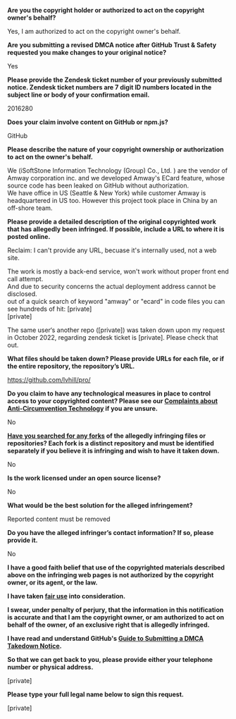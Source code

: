 **Are you the copyright holder or authorized to act on the copyright owner's behalf?**

Yes, I am authorized to act on the copyright owner's behalf.

**Are you submitting a revised DMCA notice after GitHub Trust & Safety requested you make changes to your original notice?**

Yes

**Please provide the Zendesk ticket number of your previously submitted notice. Zendesk ticket numbers are 7 digit ID numbers located in the subject line or body of your confirmation email.**

2016280

**Does your claim involve content on GitHub or npm.js?**

GitHub

**Please describe the nature of your copyright ownership or authorization to act on the owner's behalf.**

We (iSoftStone Information Technology (Group) Co., Ltd. ) are the vendor of Amway corporation inc. and we developed Amway's ECard feature, whose source code has been leaked on GitHub without authorization.  
We have office in US (Seattle & New York) while customer Amway is headquartered in US too. However this project took place in China by an off-shore team.

**Please provide a detailed description of the original copyrighted work that has allegedly been infringed. If possible, include a URL to where it is posted online.**

Reclaim: I can't provide any URL, becuase it's internally used, not a web site.

The work is mostly a back-end service, won't work without proper front end call attempt.  
And due to security concerns the actual deployment address cannot be disclosed.  
out of a quick search of keyword "amway" or "ecard" in code files you can see hundreds of hit:
[private]  
[private]  

The same user‘s another repo ([private]) was taken down upon my request in October 2022, regarding zendesk ticket is [private]. Please check that out.

**What files should be taken down? Please provide URLs for each file, or if the entire repository, the repository’s URL.**

https://github.com/lvhill/pro/

**Do you claim to have any technological measures in place to control access to your copyrighted content? Please see our <a href="https://docs.github.com/articles/guide-to-submitting-a-dmca-takedown-notice#complaints-about-anti-circumvention-technology">Complaints about Anti-Circumvention Technology</a> if you are unsure.**

No

**<a href="https://docs.github.com/articles/dmca-takedown-policy#b-what-about-forks-or-whats-a-fork">Have you searched for any forks</a> of the allegedly infringing files or repositories? Each fork is a distinct repository and must be identified separately if you believe it is infringing and wish to have it taken down.**

No

**Is the work licensed under an open source license?**

No

**What would be the best solution for the alleged infringement?**

Reported content must be removed

**Do you have the alleged infringer’s contact information? If so, please provide it.**

No

**I have a good faith belief that use of the copyrighted materials described above on the infringing web pages is not authorized by the copyright owner, or its agent, or the law.**

**I have taken <a href="https://www.lumendatabase.org/topics/22">fair use</a> into consideration.**

**I swear, under penalty of perjury, that the information in this notification is accurate and that I am the copyright owner, or am authorized to act on behalf of the owner, of an exclusive right that is allegedly infringed.**

**I have read and understand GitHub's <a href="https://docs.github.com/articles/guide-to-submitting-a-dmca-takedown-notice/">Guide to Submitting a DMCA Takedown Notice</a>.**

**So that we can get back to you, please provide either your telephone number or physical address.**

[private]

**Please type your full legal name below to sign this request.**

[private]
